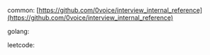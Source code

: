 common:
    [https://github.com/0voice/interview_internal_reference](https://github.com/0voice/interview_internal_reference)

golang:


leetcode:
    


